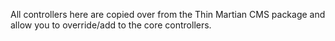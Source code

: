 All controllers here are copied over from the Thin Martian CMS package and allow you to override/add to the core controllers.